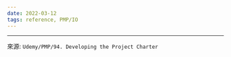 ```yaml
---
date: 2022-03-12
tags: reference, PMP/IO
---
```



---
來源: `Udemy/PMP/94. Developing the Project Charter`